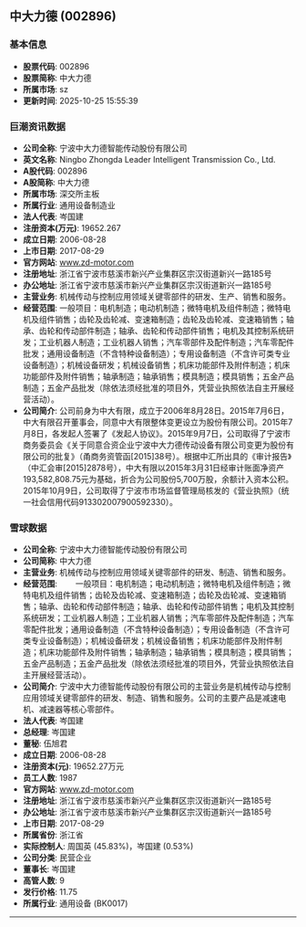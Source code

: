 ## 中大力德 (002896)

### 基本信息

- **股票代码**: 002896
- **股票简称**: 中大力德
- **所属市场**: sz
- **更新时间**: 2025-10-25 15:55:39

### 巨潮资讯数据

- **公司全称**: 宁波中大力德智能传动股份有限公司
- **英文名称**: Ningbo Zhongda Leader Intelligent Transmission Co., Ltd.
- **A股代码**: 002896
- **A股简称**: 中大力德
- **所属市场**: 深交所主板
- **所属行业**: 通用设备制造业
- **法人代表**: 岑国建
- **注册资本(万元)**: 19652.267
- **成立日期**: 2006-08-28
- **上市日期**: 2017-08-29
- **官方网站**: www.zd-motor.com
- **注册地址**: 浙江省宁波市慈溪市新兴产业集群区宗汉街道新兴一路185号
- **办公地址**: 浙江省宁波市慈溪市新兴产业集群区宗汉街道新兴一路185号
- **主营业务**: 机械传动与控制应用领域关键零部件的研发、生产、销售和服务。
- **经营范围**: 一般项目：电机制造；电动机制造；微特电机及组件制造；微特电机及组件销售；齿轮及齿轮减、变速箱制造；齿轮及齿轮减、变速箱销售；轴承、齿轮和传动部件制造；轴承、齿轮和传动部件销售；电机及其控制系统研发；工业机器人制造；工业机器人销售；汽车零部件及配件制造；汽车零配件批发；通用设备制造（不含特种设备制造）；专用设备制造（不含许可类专业设备制造）；机械设备研发；机械设备销售；机床功能部件及附件制造；机床功能部件及附件销售；轴承制造；轴承销售；模具制造；模具销售；五金产品制造；五金产品批发（除依法须经批准的项目外，凭营业执照依法自主开展经营活动）。
- **公司简介**: 公司前身为中大有限，成立于2006年8月28日。2015年7月6日，中大有限召开董事会，同意中大有限整体变更设立为股份有限公司。2015年7月8日，各发起人签署了《发起人协议》。2015年9月7日，公司取得了宁波市商务委员会《关于同意合资企业宁波中大力德传动设备有限公司变更为股份有限公司的批复》（甬商务资管函[2015]38号）。根据中汇所出具的《审计报告》（中汇会审[2015]2878号），中大有限以2015年3月31日经审计账面净资产193,582,808.75元为基础，折合为公司股份5,700万股，余额计入资本公积。2015年10月9日，公司取得了宁波市市场监督管理局核发的《营业执照》（统一社会信用代码913302007900592330）。

### 雪球数据

- **公司全称**: 宁波中大力德智能传动股份有限公司
- **公司简称**: 中大力德
- **主营业务**: 机械传动与控制应用领域关键零部件的研发、制造、销售和服务。
- **经营范围**: 　　一般项目：电机制造；电动机制造；微特电机及组件制造；微特电机及组件销售；齿轮及齿轮减、变速箱制造；齿轮及齿轮减、变速箱销售；轴承、齿轮和传动部件制造；轴承、齿轮和传动部件销售；电机及其控制系统研发；工业机器人制造；工业机器人销售；汽车零部件及配件制造；汽车零配件批发；通用设备制造（不含特种设备制造）；专用设备制造（不含许可类专业设备制造）；机械设备研发；机械设备销售；机床功能部件及附件制造；机床功能部件及附件销售；轴承制造；轴承销售；模具制造；模具销售；五金产品制造；五金产品批发（除依法须经批准的项目外，凭营业执照依法自主开展经营活动）。
- **公司简介**: 宁波中大力德智能传动股份有限公司的主营业务是机械传动与控制应用领域关键零部件的研发、制造、销售和服务。公司的主要产品是减速电机、减速器等核心零部件。
- **法人代表**: 岑国建
- **总经理**: 岑国建
- **董秘**: 伍旭君
- **成立日期**: 2006-08-28
- **注册资本(元)**: 19652.27万元
- **员工人数**: 1987
- **官方网站**: www.zd-motor.com
- **注册地址**: 浙江省宁波市慈溪市新兴产业集群区宗汉街道新兴一路185号
- **办公地址**: 浙江省宁波市慈溪市新兴产业集群区宗汉街道新兴一路185号
- **上市日期**: 2017-08-29
- **所属省份**: 浙江省
- **实际控制人**: 周国英 (45.83%)，岑国建 (0.53%)
- **公司分类**: 民营企业
- **董事长**: 岑国建
- **高管人数**: 9
- **发行价格**: 11.75
- **所属行业**: 通用设备 (BK0017)

---